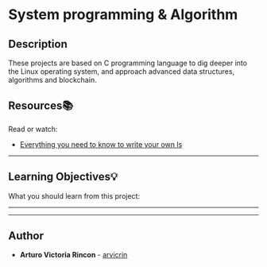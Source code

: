 # System programming & Algorithm

## Description 
These projects are based on C programming language to dig deeper into the Linux operating system, and approach advanced data structures, algorithms and blockchain.

## Resources:books:
Read or watch:
* [Everything you need to know to write your own ls](https://intranet.hbtn.io/rltoken/So9h28IUm8TABkbMn02EiQ)

---
## Learning Objectives:bulb:
What you should learn from this project:

---











---

## Author
* **Arturo Victoria Rincon** - [arvicrin](https://github.com/arvicrin)
